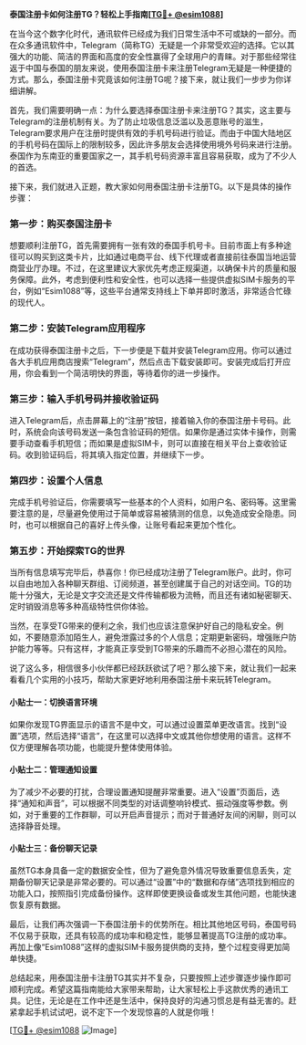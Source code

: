 **泰国注册卡如何注册TG？轻松上手指南[[TG💪+ @esim1088](https://t.me/s/esim1088)]**

在当今这个数字化时代，通讯软件已经成为我们日常生活中不可或缺的一部分。而在众多通讯软件中，Telegram（简称TG）无疑是一个非常受欢迎的选择。它以其强大的功能、简洁的界面和高度的安全性赢得了全球用户的青睐。对于那些经常往返于中国与泰国的朋友来说，使用泰国注册卡来注册Telegram无疑是一种便捷的方式。那么，泰国注册卡究竟该如何注册TG呢？接下来，就让我们一步步为你详细讲解。

首先，我们需要明确一点：为什么要选择泰国注册卡来注册TG？其实，这主要与Telegram的注册机制有关。为了防止垃圾信息泛滥以及恶意账号的滋生，Telegram要求用户在注册时提供有效的手机号码进行验证。而由于中国大陆地区的手机号码在国际上的限制较多，因此许多朋友会选择使用境外号码来进行注册。泰国作为东南亚的重要国家之一，其手机号码资源丰富且容易获取，成为了不少人的首选。

接下来，我们就进入正题，教大家如何用泰国注册卡注册TG。以下是具体的操作步骤：

### **第一步：购买泰国注册卡**
想要顺利注册TG，首先需要拥有一张有效的泰国手机号卡。目前市面上有多种途径可以购买到这类卡片，比如通过电商平台、线下代理或者直接前往泰国当地运营商营业厅办理。不过，在这里建议大家优先考虑正规渠道，以确保卡片的质量和服务保障。此外，考虑到便利性和安全性，也可以选择一些提供虚拟SIM卡服务的平台，例如“Esim1088”等，这些平台通常支持线上下单并即时激活，非常适合忙碌的现代人。

### **第二步：安装Telegram应用程序**
在成功获得泰国注册卡之后，下一步便是下载并安装Telegram应用。你可以通过各大手机应用商店搜索“Telegram”，然后点击下载安装即可。安装完成后打开应用，你会看到一个简洁明快的界面，等待着你的进一步操作。

### **第三步：输入手机号码并接收验证码**
进入Telegram后，点击屏幕上的“注册”按钮，接着输入你的泰国注册卡号码。此时，系统会向该号码发送一条包含验证码的短信。如果你是通过实体卡操作，则需要手动查看手机短信；而如果是虚拟SIM卡，则可以直接在相关平台上查收验证码。收到验证码后，将其填入指定位置，并继续下一步。

### **第四步：设置个人信息**
完成手机号验证后，你需要填写一些基本的个人资料，如用户名、密码等。这里需要注意的是，尽量避免使用过于简单或容易被猜测的信息，以免造成安全隐患。同时，也可以根据自己的喜好上传头像，让账号看起来更加个性化。

### **第五步：开始探索TG的世界**
当所有信息填写完毕后，恭喜你！你已经成功注册了Telegram账户。此时，你可以自由地加入各种聊天群组、订阅频道，甚至创建属于自己的对话空间。TG的功能十分强大，无论是文字交流还是文件传输都极为流畅，而且还有诸如秘密聊天、定时销毁消息等多种高级特性供你体验。

当然，在享受TG带来的便利之余，我们也应该注意保护好自己的隐私安全。例如，不要随意添加陌生人，避免泄露过多的个人信息；定期更新密码，增强账户防护能力等等。只有这样，才能真正享受到TG带来的乐趣而不必担心潜在的风险。

说了这么多，相信很多小伙伴都已经跃跃欲试了吧？那么接下来，就让我们一起来看看几个实用的小技巧，帮助大家更好地利用泰国注册卡来玩转Telegram。

#### **小贴士一：切换语言环境**
如果你发现TG界面显示的语言不是中文，可以通过设置菜单更改语言。找到“设置”选项，然后选择“语言”，在这里可以选择中文或其他你想使用的语言。这样不仅方便理解各项功能，也能提升整体使用体验。

#### **小贴士二：管理通知设置**
为了减少不必要的打扰，合理设置通知提醒非常重要。进入“设置”页面后，选择“通知和声音”，可以根据不同类型的对话调整响铃模式、振动强度等参数。例如，对于重要的工作群聊，可以开启声音提示；而对于普通好友间的闲聊，则可以选择静音处理。

#### **小贴士三：备份聊天记录**
虽然TG本身具备一定的数据安全性，但为了避免意外情况导致重要信息丢失，定期备份聊天记录是非常必要的。可以通过“设置”中的“数据和存储”选项找到相应的功能入口，按照指引完成备份操作。这样即使更换设备或发生其他问题，也能快速恢复原有数据。

最后，让我们再次强调一下泰国注册卡的优势所在。相比其他地区号码，泰国号码不仅易于获取，还具有较高的成功率和稳定性，能够显著提高TG注册的成功率。再加上像“Esim1088”这样的虚拟SIM卡服务提供商的支持，整个过程变得更加简单快捷。

总结起来，用泰国注册卡注册TG其实并不复杂，只要按照上述步骤逐步操作即可顺利完成。希望这篇指南能给大家带来帮助，让大家轻松上手这款优秀的通讯工具。记住，无论是在工作中还是生活中，保持良好的沟通习惯总是有益无害的。赶紧拿起手机试试吧，说不定下一个发现惊喜的人就是你哦！

[[TG💪+ @esim1088](https://t.me/s/esim1088) ![Image](https://i.postimg.cc/4NQfJmqS/Snipaste-2025-05-13-00-14-12.png)]